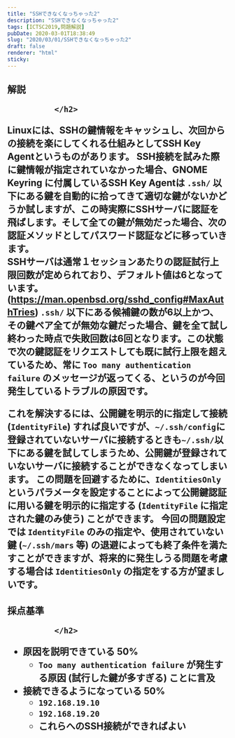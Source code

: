```yaml
---
title: "SSHできなくなっちゃった2"
description: "SSHできなくなっちゃった2"
tags: [ICTSC2019,問題解説]
pubDate: 2020-03-01T18:38:49
slug: "2020/03/01/SSHできなくなっちゃった2"
draft: false
renderer: "html"
sticky: 
---
```



<h2 id="%E8%A7%A3%E8%AA%AC">解説 <a href="#%E8%A7%A3%E8%AA%AC"></a>
                
              </h2>



<p>Linuxには、SSHの鍵情報をキャッシュし、次回からの接続を楽にしてくれる仕組みとしてSSH Key Agentというものがあります。
SSH接続を試みた際に鍵情報が指定されていなかった場合、GNOME Keyring に付属しているSSH Key Agentは <code>.ssh/</code> 以下にある鍵を自動的に拾ってきて適切な鍵がないかどうか試しますが、この時実際にSSHサーバに認証を飛ばします。そして全ての鍵が無効だった場合、次の認証メソッドとしてパスワード認証などに移っていきます。<br>
SSHサーバは通常１セッションあたりの認証試行上限回数が定められており、デフォルト値は6となっています。(<a href="https://man.openbsd.org/sshd_config#MaxAuthTries">https://man.openbsd.org/sshd_config#MaxAuthTries</a>)
<code>.ssh/</code> 以下にある候補鍵の数が6以上かつ、その鍵ペア全てが無効な鍵だった場合、鍵を全て試し終わった時点で失敗回数は6回となります。この状態で次の鍵認証をリクエストしても既に試行上限を超えているため、常に <code>Too many authentication failure</code> のメッセージが返ってくる、というのが今回発生しているトラブルの原因です。</p>



<p>これを解決するには、公開鍵を明示的に指定して接続 (<code>IdentityFile</code>) すれば良いですが、<code>~/.ssh/config</code>に登録されていないサーバに接続するときも<code>~/.ssh/</code>以下にある鍵を試してしまうため、公開鍵が登録されていないサーバに接続することができなくなってしまいます。
この問題を回避するために、<code>IdentitiesOnly</code> というパラメータを設定することによって公開鍵認証に用いる鍵を明示的に指定する (<code>IdentityFile</code> に指定された鍵のみ使う) ことができます。
今回の問題設定では <code>IdentityFile</code> のみの指定や、使用されていない鍵 (<code>~/.ssh/mars</code> 等) の退避によっても終了条件を満たすことができますが、将来的に発生しうる問題を考慮する場合は <code>IdentitiesOnly</code> の指定をする方が望ましいです。</p>



<h2 id="%E6%8E%A1%E7%82%B9%E5%9F%BA%E6%BA%96">採点基準 <a href="#%E6%8E%A1%E7%82%B9%E5%9F%BA%E6%BA%96"></a>
                
              </h2>



<ul><li>原因を説明できている 50%
<ul><li><code>Too many authentication failure</code> が発生する原因 (試行した鍵が多すぎる) ことに言及</li></ul>
</li><li>接続できるようになっている 50%
<ul><li><code>192.168.19.10</code></li><li><code>192.168.19.20</code></li><li>これらへのSSH接続ができればよい</li></ul>
</li></ul>
